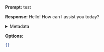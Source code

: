 **Prompt:**
test

**Response:**
Hello! How can I assist you today?

<details><summary>Metadata</summary>

- Duration: 1044 ms
- Datetime: 2023-08-01T13:15:14.831360
- Model: gpt-3.5-turbo-0613

</details>

**Options:**
```json
{}
```

